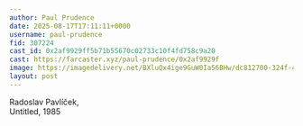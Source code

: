```yaml
---
author: Paul Prudence
date: 2025-08-17T17:11:11+0000
username: paul-prudence
fid: 307224
cast_id: 0x2af9929ff5b71b55670c02733c10f4fd758c9a20
cast: https://farcaster.xyz/paul-prudence/0x2af9929f
image: https://imagedelivery.net/BXluQx4ige9GuW0Ia56BHw/dc812700-324f-4763-50ce-b52f3766bd00/original
layout: post
---
```

Radoslav Pavlíček,   
Untitled, 1985  

<img src='https://imagedelivery.net/BXluQx4ige9GuW0Ia56BHw/dc812700-324f-4763-50ce-b52f3766bd00/original' alt='' referrerpolicy='no-referrer'/>